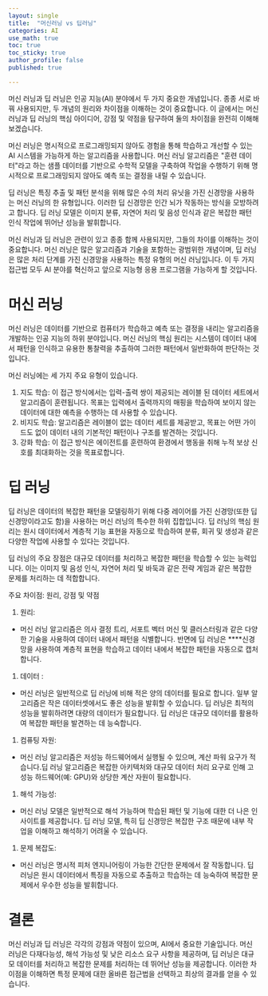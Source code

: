 ```yaml
---
layout: single
title:  "머신러닝 vs 딥러닝"
categories: AI
use_math: true
toc: true
toc_sticky: true
author_profile: false
published: true

---
```





머신 러닝과 딥 러닝은 인공 지능(AI) 분야에서 두 가지 중요한 개념입니다. 종종 서로 바꿔 사용되지만, 두 개념의 원리와 차이점을 이해하는 것이 중요합니다. 이 글에서는 머신 러닝과 딥 러닝의 핵심 아이디어, 강점 및 약점을 탐구하여 둘의 차이점을 완전히 이해해보겠습니다.

머신 러닝은 명시적으로 프로그래밍되지 않아도 경험을 통해 학습하고 개선할 수 있는 AI 시스템을 가능하게 하는 알고리즘을 사용합니다. 머신 러닝 알고리즘은 "훈련 데이터"라고 하는 샘플 데이터를 기반으로 수학적 모델을 구축하여 작업을 수행하기 위해 명시적으로 프로그래밍되지 않아도 예측 또는 결정을 내릴 수 있습니다.

딥 러닝은 특징 추출 및 패턴 분석을 위해 많은 수의 처리 유닛을 가진 신경망을 사용하는 머신 러닝의 한 유형입니다. 이러한 딥 신경망은 인간 뇌가 작동하는 방식을 모방하려고 합니다. 딥 러닝 모델은 이미지 분류, 자연어 처리 및 음성 인식과 같은 복잡한 패턴 인식 작업에 뛰어난 성능을 발휘합니다.

머신 러닝과 딥 러닝은 관련이 있고 종종 함께 사용되지만, 그들의 차이를 이해하는 것이 중요합니다. 머신 러닝은 많은 알고리즘과 기술을 포함하는 광범위한 개념이며, 딥 러닝은 많은 처리 단계를 가진 신경망을 사용하는 특정 유형의 머신 러닝입니다. 이 두 가지 접근법 모두 AI 분야를 혁신하고 앞으로 지능형 응용 프로그램을 가능하게 할 것입니다.

# 머신 러닝

머신 러닝은 데이터를 기반으로 컴퓨터가 학습하고 예측 또는 결정을 내리는 알고리즘을 개발하는 인공 지능의 하위 분야입니다. 머신 러닝의 핵심 원리는 시스템이 데이터 내에서 패턴을 인식하고 유용한 통찰력을 추출하여 그러한 패턴에서 일반화하여 판단하는 것입니다.

머신 러닝에는 세 가지 주요 유형이 있습니다.

1. 지도 학습: 이 접근 방식에서는 입력-출력 쌍이 제공되는 레이블 된 데이터 세트에서 알고리즘이 훈련됩니다. 목표는 입력에서 출력까지의 매핑을 학습하여 보이지 않는 데이터에 대한 예측을 수행하는 데 사용할 수 있습니다.
2. 비지도 학습: 알고리즘은 레이블이 없는 데이터 세트를 제공받고, 목표는 어떤 가이드도 없이 데이터 내의 기본적인 패턴이나 구조를 발견하는 것입니다.
3. 강화 학습: 이 접근 방식은 에이전트를 훈련하여 환경에서 행동을 취해 누적 보상 신호를 최대화하는 것을 목표로합니다.

# 딥 러닝

딥 러닝은 데이터의 복잡한 패턴을 모델링하기 위해 다중 레이어를 가진 신경망(또한 딥 신경망이라고도 함)을 사용하는 머신 러닝의 특수한 하위 집합입니다. 딥 러닝의 핵심 원리는 원시 데이터에서 계층적 기능 표현을 자동으로 학습하여 분류, 회귀 및 생성과 같은 다양한 작업에 사용할 수 있다는 것입니다.

딥 러닝의 주요 장점은 대규모 데이터를 처리하고 복잡한 패턴을 학습할 수 있는 능력입니다. 이는 이미지 및 음성 인식, 자연어 처리 및 바둑과 같은 전략 게임과 같은 복잡한 문제를 처리하는 데 적합합니다.

주요 차이점: 원리, 강점 및 약점

1. 원리:
- 머신 러닝 알고리즘은 의사 결정 트리, 서포트 벡터 머신 및 클러스터링과 같은 다양한 기술을 사용하여 데이터 내에서 패턴을 식별합니다. 반면에 딥 러닝은 ****신경망을 사용하여 계층적 표현을 학습하고 데이터 내에서 복잡한 패턴을 자동으로 캡처합니다.
1. 데이터 :
- 머신 러닝은 일반적으로 딥 러닝에 비해 적은 양의 데이터를 필요로 합니다. 일부 알고리즘은 작은 데이터셋에서도 좋은 성능을 발휘할 수 있습니다. 딥 러닝은 최적의 성능을 발휘하려면 대량의 데이터가 필요합니다. 딥 러닝은 대규모 데이터를 활용하여 복잡한 패턴을 발견하는 데 능숙합니다.
1. 컴퓨팅 자원:
- 머신 러닝 알고리즘은 저성능 하드웨어에서 실행될 수 있으며, 계산 파워 요구가 적습니다.딥 러닝 알고리즘은 복잡한 아키텍처와 대규모 데이터 처리 요구로 인해 고성능 하드웨어(예: GPU)와 상당한 계산 자원이 필요합니다.
1. 해석 가능성:
- 머신 러닝 모델은 일반적으로 해석 가능하며 학습된 패턴 및 기능에 대한 더 나은 인사이트를 제공합니다. 딥 러닝 모델, 특히 딥 신경망은 복잡한 구조 때문에 내부 작업을 이해하고 해석하기 어려울 수 있습니다.
1. 문제 복잡도:
- 머신 러닝은 명시적 피처 엔지니어링이 가능한 간단한 문제에서 잘 작동합니다. 딥 러닝은 원시 데이터에서 특징을 자동으로 추출하고 학습하는 데 능숙하여 복잡한 문제에서 우수한 성능을 발휘합니다.

# 결론

머신 러닝과 딥 러닝은 각각의 강점과 약점이 있으며, AI에서 중요한 기술입니다. 머신 러닝은 다재다능성, 해석 가능성 및 낮은 리소스 요구 사항을 제공하며, 딥 러닝은 대규모 데이터를 처리하고 복잡한 문제를 처리하는 데 뛰어난 성능을 제공합니다. 이러한 차이점을 이해하면 특정 문제에 대한 올바른 접근법을 선택하고 최상의 결과를 얻을 수 있습니다.